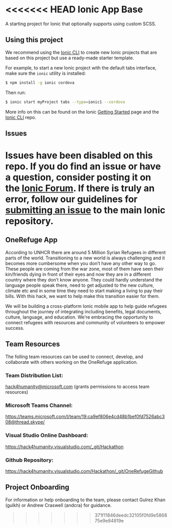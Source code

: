 <<<<<<< HEAD
Ionic App Base
==============

A starting project for Ionic that optionally supports using custom SCSS.

## Using this project

We recommend using the [Ionic CLI](https://github.com/ionic-team/ionic-cli) to create new Ionic projects that are based on this project but use a ready-made starter template.

For example, to start a new Ionic project with the default tabs interface, make sure the `ionic` utility is installed:

```bash
$ npm install -g ionic cordova
```

Then run: 

```bash
$ ionic start myProject tabs --type=ionic1 --cordova
```

More info on this can be found on the Ionic [Getting Started](https://ionicframework.com/getting-started) page and the [Ionic CLI](https://github.com/ionic-team/ionic-cli) repo.

## Issues

Issues have been disabled on this repo. If you do find an issue or have a question, consider posting it on the [Ionic Forum](https://forum.ionicframework.com/). If there is truly an error, follow our guidelines for [submitting an issue](https://ionicframework.com/submit-issue/) to the main Ionic repository.
=======
## OneRefuge App
According to UNHCR there are around 5 Million Syrian Refugees in different parts of the world. Transitioning to a new world is always challenging and it becomes more cumbersome when you don’t have any other way to go. These people are coming from the war zone, most of them have seen their kin/friends dying in front of their eyes and now they are in a different country where they don’t know anyone. They could hardly understand the language people speak there, need to get adjusted to the new culture, climate etc and in some time they need to start making a living to pay their bills. With this hack, we want to help make this transition easier for them.

We will be building a cross-platform Ionic mobile app to help guide refugees throughout the journey of integrating including benefits, legal documents, culture, language, and education. We're embracing the opportunity to connect refugees with resources and community of volunteers to empower success.


## Team Resources
The folling team resources can be used to connect, develop, and collaborate with others working on the OneRefuge application.

### Team Distribution List:
hack4humanity@microsoft.com (grants permissions to access team resources)


### Microsoft Teams Channel:
https://teams.microsoft.com/l/team/19:ca9ef806e4cd48b1bef0fd7526abc308@thread.skype/


### Visual Studio Online Dashboard:
https://hack4humanity.visualstudio.com/_git/Hackathon


### Github Repository:
https://hack4humanity.visualstudio.com/Hackathon/_git/OneRefugeGithub

## Project Onboarding
For information or help onboarding to the team, please contact Gulrez Khan (gulkh) or Andrew Craswell (andcra) for guidance.
>>>>>>> 371f11846deedc32105f0fd9e586875e9e84819e
